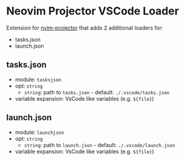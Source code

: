 # Neovim Projector VSCode Loader

Extension for [nvim-projector](https://github.com/kndndrj/nvim-projector) that adds 2 additional loaders for:
- tasks.json
- launch.json

## tasks.json
  - module: `tasksjson`
  - opt:  `string`
    - `string`: path to `tasks.json` - default: `./.vscode/tasks.json`
  - variable expansion: VsCode like variables (e.g. `${file}`)

## launch.json
  - module: `launchjson`
  - opt:  `string`
    - `string`: path to `launch.json` - default: `./.vscode/launch.json`
  - variable expansion: VsCode like variables (e.g. `${file}`)

